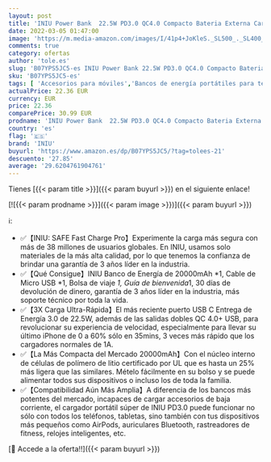```yaml
---
layout: post
title: 'INIU Power Bank  22.5W PD3.0 QC4.0 Compacto Bateria Externa Carga Rapida  20000mAh 3A Salidas Cargador Portatil con Pantalla LED para iPhone 13 12 Pro Samsung Xiaomi Huawei iPad Airpods [2022 Versión]'
date: 2022-03-05 01:47:00
image: 'https://m.media-amazon.com/images/I/41p4+JoKleS._SL500_._SL400_.jpg'
comments: true
category: ofertas
author: 'tole.es'
slug: 'B07YPS5JC5-es INIU Power Bank 22.5W PD3.0 QC4.0 Compacto Bateria Externa...'
sku: 'B07YPS5JC5-es'
tags: [ 'Accesorios para móviles','Bancos de energía portátiles para teléfonos móviles','Cargadores para móviles','Comunicación móvil y accesorios','Electrónica','iniu','ipad','iphone', ]
actualPrice: 22.36 EUR
currency: EUR
price: 22.36
comparePrice: 30.99 EUR
prodname: 'INIU Power Bank  22.5W PD3.0 QC4.0 Compacto Bateria Externa Carga Rapida  20000mAh 3A Salidas Cargador Portatil con Pantalla LED para iPhone 13 12 Pro Samsung Xiaomi Huawei iPad Airpods [2022 Versión]'
country: 'es'
flag: '🇪🇸'
brand: 'INIU'
buyurl: 'https://www.amazon.es/dp/B07YPS5JC5/?tag=tolees-21'
descuento: '27.85'
average: '29.6204761904761'
---
```


Tienes [{{< param title >}}]({{< param buyurl >}}) en el siguiente enlace!

[![{{< param prodname >}}]({{< param image >}})]({{< param buyurl >}})

ℹ️:

- ✅【INIU: SAFE Fast Charge Pro】Experimente la carga más segura con más de 38 millones de usuarios globales. En INIU, usamos solo materiales de la más alta calidad, por lo que tenemos la confianza de brindar una garantía de 3 años líder en la industria.
- ✅【Qué Consigue】INIU Banco de Energía de 20000mAh *1, Cable de Micro USB *1, Bolsa de viaje *1, Guía de bienvenida*1, 30 días de devolución de dinero, garantía de 3 años líder en la industria, más soporte técnico por toda la vida.
- ✅【3X Carga Ultra-Rápida】El más reciente puerto USB C Entrega de Energía 3.0 de 22.5W, además de las salidas dobles QC 4.0+ USB, para revolucionar su experiencia de velocidad, especialmente para llevar su último iPhone de 0 a 60% sólo en 35mins, 3 veces más rápido que los cargadores normales de 1A.
- ✅【La Más Compacta del Mercado 20000mAh】Con el núcleo interno de células de polímero de litio certificado por UL que es hasta un 25% más ligera que las similares. Mételo fácilmente en su bolso y se puede alimentar todos sus dispositivos o incluso los de toda la familia.
- ✅【Compatibilidad Aún Más Amplia】A diferencia de los bancos más potentes del mercado, incapaces de cargar accesorios de baja corriente, el cargador portátil súper de INIU PD3.0 puede funcionar no sólo con todos los teléfonos, tabletas, sino también con tus dispositivos más pequeños como AirPods, auriculares Bluetooth, rastreadores de fitness, relojes inteligentes, etc.

[🛒 Accede a la oferta!!]({{< param buyurl >}})
